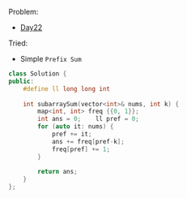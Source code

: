 Problem:
   - [Day22](https://leetcode.com/explore/challenge/card/30-day-leetcoding-challenge/531/week-4/3307/)

Tried:
   - Simple `Prefix Sum`

``` c++
class Solution {
public:
    #define ll long long int
    
    int subarraySum(vector<int>& nums, int k) {
        map<int, int> freq {{0, 1}};
        int ans = 0;    ll pref = 0;
        for (auto it: nums) {
            pref += it;
            ans += freq[pref-k];
            freq[pref] += 1;
        }
        
        return ans;
    }
};
```